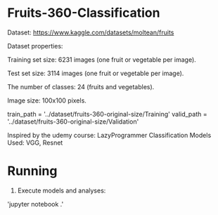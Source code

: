 # Fruits-360-Classification

Dataset: https://www.kaggle.com/datasets/moltean/fruits

Dataset properties:

Training set size: 6231 images (one fruit or vegetable per image).

Test set size: 3114 images (one fruit or vegetable per image).

The number of classes: 24 (fruits and vegetables).

Image size: 100x100 pixels.


train_path = '../dataset/fruits-360-original-size/Training'
valid_path = '../dataset/fruits-360-original-size/Validation'

Inspired by the udemy course: LazyProgrammer
Classification Models Used: VGG, Resnet

# Running


1. Execute models and analyses:

'jupyter notebook .'



